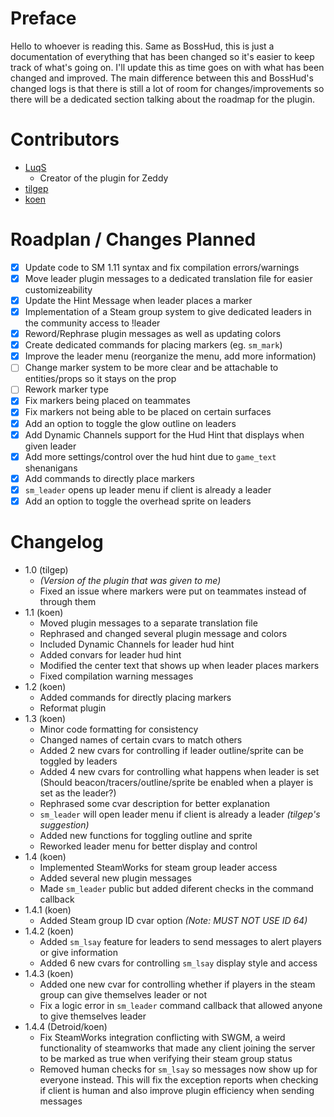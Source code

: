 # Preface
Hello to whoever is reading this. Same as BossHud, this is just a documentation of everything that has been changed so it's easier to keep track of what's going on. I'll update this as time goes on with what has been changed and improved. The main difference between this and BossHud's changed logs is that there is still a lot of room for changes/improvements so there will be a dedicated section talking about the roadmap for the plugin.

# Contributors
- [LuqS](https://steamcommunity.com/id/LuqSGood)
    - Creator of the plugin for Zeddy
- [tilgep](https://steamcommunity.com/id/tilgep/)
- [koen](https://steamcommunity.com/id/fungame1224/)

# Roadplan / Changes Planned
- [x] Update code to SM 1.11 syntax and fix compilation errors/warnings
- [x] Move leader plugin messages to a dedicated translation file for easier customizeability
- [x] Update the Hint Message when leader places a marker
- [x] Implementation of a Steam group system to give dedicated leaders in the community access to !leader
- [x] Reword/Rephrase plugin messages as well as updating colors
- [x] Create dedicated commands for placing markers (eg. `sm_mark`)
- [x] Improve the leader menu (reorganize the menu, add more information)
- [ ] Change marker system to be more clear and be attachable to entities/props so it stays on the prop
- [ ] Rework marker type
- [x] Fix markers being placed on teammates
- [x] Fix markers not being able to be placed on certain surfaces
- [x] Add an option to toggle the glow outline on leaders
- [x] Add Dynamic Channels support for the Hud Hint that displays when given leader
- [x] Add more settings/control over the hud hint due to `game_text` shenanigans
- [x] Add commands to directly place markers
- [x] `sm_leader` opens up leader menu if client is already a leader
- [x] Add an option to toggle the overhead sprite on leaders

# Changelog
- 1.0 (tilgep)
    - *(Version of the plugin that was given to me)*
    - Fixed an issue where markers were put on teammates instead of through them
- 1.1 (koen)
    - Moved plugin messages to a separate translation file
    - Rephrased and changed several plugin message and colors
    - Included Dynamic Channels for leader hud hint
    - Added convars for leader hud hint
    - Modified the center text that shows up when leader places markers
    - Fixed compilation warning messages
- 1.2 (koen)
    - Added commands for directly placing markers
    - Reformat plugin
- 1.3 (koen)
    - Minor code formatting for consistency
    - Changed names of certain cvars to match others
    - Added 2 new cvars for controlling if leader outline/sprite can be toggled by leaders
    - Added 4 new cvars for controlling what happens when leader is set (Should beacon/tracers/outline/sprite be enabled when a player is set as the leader?)
    - Rephrased some cvar description for better explanation
    - `sm_leader` will open leader menu if client is already a leader *(tilgep's suggestion)*
    - Added new functions for toggling outline and sprite
    - Reworked leader menu for better display and control
- 1.4 (koen)
    - Implemented SteamWorks for steam group leader access
    - Added several new plugin messages
    - Made `sm_leader` public but added diferent checks in the command callback
- 1.4.1 (koen)
    - Added Steam group ID cvar option *(Note: MUST NOT USE ID 64)*
- 1.4.2 (koen)
    - Added `sm_lsay` feature for leaders to send messages to alert players or give information
    - Added 6 new cvars for controlling `sm_lsay` display style and access
- 1.4.3 (koen)
    - Added one new cvar for controlling whether if players in the steam group can give themselves leader or not
    - Fix a logic error in `sm_leader` command callback that allowed anyone to give themselves leader
- 1.4.4 (Detroid/koen)
    - Fix SteamWorks integration conflicting with SWGM, a weird functionality of steamworks that made any client joining the server to be marked as true when verifying their steam group status
    - Removed human checks for `sm_lsay` so messages now show up for everyone instead. This will fix the exception reports when checking if client is human and also improve plugin efficiency when sending messages